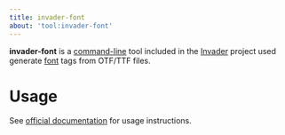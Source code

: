 ```yaml
---
title: invader-font
about: 'tool:invader-font'
---
```

**invader-font** is a [command-line](~) tool included in the [Invader](~) project used generate [font](~) tags from OTF/TTF files.

# Usage
See [official documentation][docs] for usage instructions.

[docs]: https://github.com/SnowyMouse/invader#invader-font

